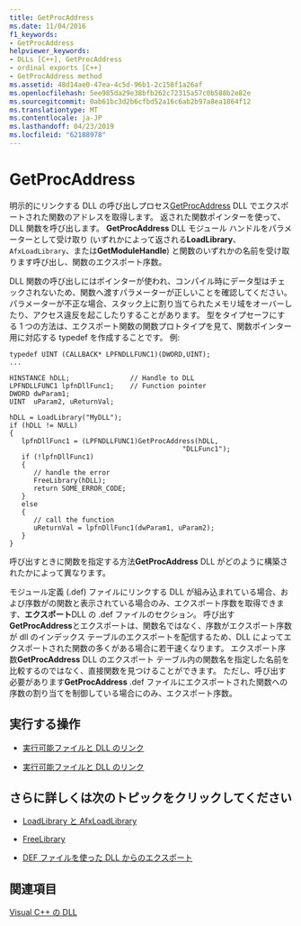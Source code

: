 ```yaml
---
title: GetProcAddress
ms.date: 11/04/2016
f1_keywords:
- GetProcAddress
helpviewer_keywords:
- DLLs [C++], GetProcAddress
- ordinal exports [C++]
- GetProcAddress method
ms.assetid: 48d14ae0-47ea-4c5d-96b1-2c158f1a26af
ms.openlocfilehash: 5ee985da29e38bfb262c72315a57c0b588b2e82e
ms.sourcegitcommit: 0ab61bc3d2b6cfbd52a16c6ab2b97a8ea1864f12
ms.translationtype: MT
ms.contentlocale: ja-JP
ms.lasthandoff: 04/23/2019
ms.locfileid: "62188978"
---
```

# <a name="getprocaddress"></a>GetProcAddress

明示的にリンクする DLL の呼び出しプロセス[GetProcAddress](/windows/desktop/api/libloaderapi/nf-libloaderapi-getprocaddress) DLL でエクスポートされた関数のアドレスを取得します。 返された関数ポインターを使って、DLL 関数を呼び出します。 **GetProcAddress** DLL モジュール ハンドルをパラメーターとして受け取り (いずれかによって返される**LoadLibrary**、 `AfxLoadLibrary`、または**GetModuleHandle**) と関数のいずれかの名前を受け取ります呼び出し、関数のエクスポート序数。

DLL 関数の呼び出しにはポインターが使われ、コンパイル時にデータ型はチェックされないため、関数へ渡すパラメーターが正しいことを確認してください。パラメーターが不正な場合、スタック上に割り当てられたメモリ域をオーバーしたり、アクセス違反を起こしたりすることがあります。 型をタイプセーフにする 1 つの方法は、エクスポート関数の関数プロトタイプを見て、関数ポインター用に対応する typedef を作成することです。 例:

```
typedef UINT (CALLBACK* LPFNDLLFUNC1)(DWORD,UINT);
...

HINSTANCE hDLL;               // Handle to DLL
LPFNDLLFUNC1 lpfnDllFunc1;    // Function pointer
DWORD dwParam1;
UINT  uParam2, uReturnVal;

hDLL = LoadLibrary("MyDLL");
if (hDLL != NULL)
{
   lpfnDllFunc1 = (LPFNDLLFUNC1)GetProcAddress(hDLL,
                                           "DLLFunc1");
   if (!lpfnDllFunc1)
   {
      // handle the error
      FreeLibrary(hDLL);
      return SOME_ERROR_CODE;
   }
   else
   {
      // call the function
      uReturnVal = lpfnDllFunc1(dwParam1, uParam2);
   }
}
```

呼び出すときに関数を指定する方法**GetProcAddress** DLL がどのように構築されたかによって異なります。

モジュール定義 (.def) ファイルにリンクする DLL が組み込まれている場合、および序数がの関数と表示されている場合のみ、エクスポート序数を取得できます、**エクスポート**DLL の .def ファイルのセクション。 呼び出す**GetProcAddress**とエクスポートは、関数名ではなく、序数がエクスポート序数が dll のインデックス テーブルのエクスポートを配信するため、DLL によってエクスポートされた関数の多くがある場合に若干速くなります。 エクスポート序数**GetProcAddress** DLL のエクスポート テーブル内の関数名を指定した名前を比較するのではなく、直接関数を見つけることができます。 ただし、呼び出す必要があります**GetProcAddress** .def ファイルにエクスポートされた関数への序数の割り当てを制御している場合にのみ、エクスポート序数。

## <a name="what-do-you-want-to-do"></a>実行する操作

- [実行可能ファイルと DLL のリンク](linking-an-executable-to-a-dll.md#linking-implicitly)

- [実行可能ファイルと DLL のリンク](linking-an-executable-to-a-dll.md#determining-which-linking-method-to-use)

## <a name="what-do-you-want-to-know-more-about"></a>さらに詳しくは次のトピックをクリックしてください

- [LoadLibrary と AfxLoadLibrary](loadlibrary-and-afxloadlibrary.md)

- [FreeLibrary](/windows/desktop/api/libloaderapi/nf-libloaderapi-freelibrary)

- [DEF ファイルを使った DLL からのエクスポート](exporting-from-a-dll-using-def-files.md)

## <a name="see-also"></a>関連項目

[Visual C++ の DLL](dlls-in-visual-cpp.md)
